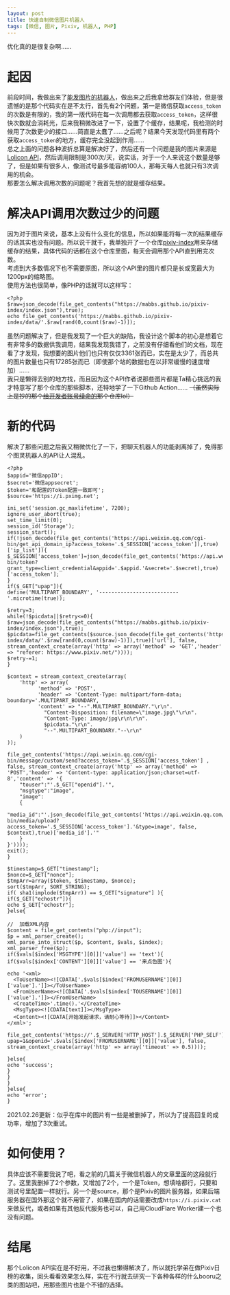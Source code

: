 ```yaml
---
layout: post
title: 快速自制微信图片机器人
tags: [微信, 图片, Pixiv, 机器人, PHP]
---
```


  优化真的是很复杂啊……<!--more-->     
  
# 起因
  前段时间，我做出来了[能发图片的机器人](/2021/02/19/picbot.html)，做出来之后我拿给群友们体验，但是很遗憾的是那个代码实在是不太行，首先有2个问题，第一是微信获取`access_token`的次数是有限的，我的第一版代码在每一次调用都去获取`access_token`，这样很快次数就会消耗光，后来我稍微改进了一下，设置了个缓存，结果呢，我检测的时候用了次数更少的接口……简直是太蠢了……之后呢？结果今天发现代码里有两个获取`access_token`的地方，缓存完全没起到作用……   
  总之上面的问题各种波折总算是解决好了，然后还有一个问题是我的图片来源是[Lolicon API](https://api.lolicon.app/setu)，然后调用限制是300次/天，说实话，对于一个人来说这个数量是够了，但是如果有很多人，像测试号最多能容纳100人，那每天每人也就只有3次调用的机会。   
  那要怎么解决调用次数的问题呢？我首先想的就是缓存结果。   

# 解决API调用次数过少的问题
  因为对于图片来说，基本上没有什么变化的信息，所以如果能将每一次的结果缓存的话其实也没有问题。所以说干就干，我单独开了一个仓库[pixiv-index](https://github.com/Mabbs/pixiv-index)用来存储缓存的结果，具体代码的话都在这个仓库里面，每天会调用那个API直到用完次数。   
  考虑到大多数情况下也不需要原图，所以这个API里的图片都只是长或宽最大为1200px的缩略图。   
  使用方法也很简单，像PHP的话就可以这样写：
```
<?php
$raw=json_decode(file_get_contents("https://mabbs.github.io/pixiv-index/index.json"),true);
echo file_get_contents('https://mabbs.github.io/pixiv-index/data/'.$raw[rand(0,count($raw)-1)]);
```
  虽然问题解决了，但是我发现了一个巨大的缺陷，我设计这个脚本的初心是想着它有非常多的数据供我调用，结果我发现我错了，之前没有仔细看他们的文档，现在看了才发现，我想要的图片他们也只有仅仅3361张而已，实在是太少了，而总共的图片数量也只有17285张而已（即使那个站的数据也在以非常缓慢的速度增加）……   
  我只是懒得去别的地方找，而且因为这个API作者说那些图片都是Ta精心挑选的我才特意写了那个仓库的那些脚本，还特地学了一下Github Action…… ~~（虽然实际上是抄的那个[给开发者账号续命的](https://github.com/wangziyingwen/AutoApiSecret)那个仓库lol）~~  
  
# 新的代码
  解决了那些问题之后我又稍微优化了一下，把聊天机器人的功能剥离掉了，免得那个图灵机器人的API让人混乱。
```
<?php
$appid='微信appID';
$secret='微信appsecret';
$token='和配置的Token配置一致即可';
$source='https://i.pximg.net';

ini_set('session.gc_maxlifetime', 7200);
ignore_user_abort(true);
set_time_limit(0);
session_id('Storage');
session_start();
if(!json_decode(file_get_contents('https://api.weixin.qq.com/cgi-bin/get_api_domain_ip?access_token='.$_SESSION['access_token']),true)['ip_list']){
$_SESSION['access_token']=json_decode(file_get_contents('https://api.weixin.qq.com/cgi-bin/token?grant_type=client_credential&appid='.$appid.'&secret='.$secret),true)['access_token'];
}
if($_GET["upap"]){
define('MULTIPART_BOUNDARY', '--------------------------'.microtime(true));

$retry=3;
while(!$picdata||$retry<=0){
$raw=json_decode(file_get_contents("https://mabbs.github.io/pixiv-index/index.json"),true);
$picdata=file_get_contents($source.json_decode(file_get_contents('https://mabbs.github.io/pixiv-index/data/'.$raw[rand(0,count($raw)-1)]),true)['url'], false, stream_context_create(array('http' => array('method' => 'GET','header' => "referer: https://www.pixiv.net/"))));
$retry-=1;
}

$context = stream_context_create(array(
    'http' => array(
          'method' => 'POST',
          'header' => 'Content-Type: multipart/form-data; boundary='.MULTIPART_BOUNDARY,
          'content' => "--".MULTIPART_BOUNDARY."\r\n".
            "Content-Disposition: filename=\"image.jpg\"\r\n".
            "Content-Type: image/jpg\r\n\r\n".
            $picdata."\r\n".
            "--".MULTIPART_BOUNDARY."--\r\n"
    )
));

file_get_contents('https://api.weixin.qq.com/cgi-bin/message/custom/send?access_token='.$_SESSION['access_token'] , false, stream_context_create(array('http' => array('method' => 'POST','header' => 'Content-type: application/json;charset=utf-8','content' => '{
    "touser":"'.$_GET["openid"].'",
    "msgtype":"image",
    "image":
    {
      "media_id":"'.json_decode(file_get_contents('https://api.weixin.qq.com/cgi-bin/media/upload?access_token='.$_SESSION['access_token'].'&type=image', false, $context),true)['media_id'].'"
    }
}'))));
exit();
}

$timestamp=$_GET["timestamp"];
$nonce=$_GET["nonce"];
$tmpArr=array($token, $timestamp, $nonce);
sort($tmpArr, SORT_STRING);
if( sha1(implode($tmpArr)) == $_GET["signature"] ){
if($_GET["echostr"]){
echo $_GET["echostr"];
}else{
 
//  加载XML内容
$content = file_get_contents("php://input");
$p = xml_parser_create();
xml_parse_into_struct($p, $content, $vals, $index);
xml_parser_free($p);
if($vals[$index['MSGTYPE'][0]]['value'] == 'text'){
if($vals[$index['CONTENT'][0]]['value'] == '来点色图'){

echo '<xml>
  <ToUserName><![CDATA['.$vals[$index['FROMUSERNAME'][0]]['value'].']]></ToUserName>
  <FromUserName><![CDATA['.$vals[$index['TOUSERNAME'][0]]['value'].']]></FromUserName>
  <CreateTime>'.time().'</CreateTime>
  <MsgType><![CDATA[text]]></MsgType>
  <Content><![CDATA[开始发起请求，请耐心等待]]></Content>
</xml>';

file_get_contents('https://'.$_SERVER['HTTP_HOST'].$_SERVER['PHP_SELF'].'?upap=1&openid='.$vals[$index['FROMUSERNAME'][0]]['value'], false, stream_context_create(array('http' => array('timeout' => 0.5))));

}else{
echo 'success';
}
}
}
}else{
echo 'error';
}
```
  2021.02.26更新：似乎在库中的图片有一些是被删掉了，所以为了提高回复的成功率，增加了3次重试。

# 如何使用？
  具体应该不需要我说了吧，看之前的几篇关于微信机器人的文章里面的这段就行了。这里我删掉了2个参数，又增加了2个，一个是Token，想填啥都行，只要和测试号里配置一样就行。另一个是source，那个是Pixiv的图片服务器，如果后端服务器在国外那这个就不用管了，如果在国内的话需要改成`https://i.pixiv.cat`来做反代，或者如果有其他反代服务也可以，自己用CloudFlare Worker建一个也没有问题。   
  
# 结尾
  那个Lolicon API实在是不好用，不过我也懒得解决了，所以就托学弟在做Pixiv日榜的收集，回头看看效果怎么样，实在不行就去研究一下各种各样的什么booru之类的图站吧，用那些图片也是个不错的选择。
